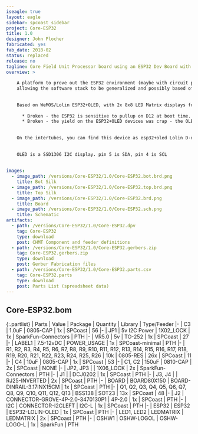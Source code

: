 ```yaml
---
iseagle: true
layout: eagle
sidebar: spcoast_sidebar
project: Core-ESP32
title: 1.0
designer: John Plocher
fabricated: yes
fab_date: 2018-02
status: replaced
release: no
tagline: Core Field Unit Processor board using an ESP32 Dev Board with Wifi, BLE and a small OLED screen
overview: >
    
    A platform to prove out the ESP32 environment (maybe with circuit python) as a field unit implementation platform,
    allowing the software stack to be generalized and possibly based off of interpreted text file based data structures rather than customized C++ code.
    
    
    Based on WeMOS/Lolin ESP32+OLED, with 2x 8x8 LED Matrix displays for showing control packet info.
    
      * Broken - the ESP32 is sensitive to pullup on D12 at boot time.  I missed the app-note.  This board doesn't ever get out of reset.
      * Broken - the yield on the ESP32+OLED devices was crap - the OLEDs died quickly.  (3 out of 3 failed...)
    
    
    On the intertubes, you can find this device as esp32+oled Lolin D-duino32
    
    
    OLED is a SSD1306 I2C display. pin 5 is SDA, pin 4 is SCL
    
    
images:
  - image_path: /versions/Core-ESP32/1.0/Core-ESP32.bot.brd.png
    title: Bot Silk
  - image_path: /versions/Core-ESP32/1.0/Core-ESP32.top.brd.png
    title: Top Silk
  - image_path: /versions/Core-ESP32/1.0/Core-ESP32.brd.png
    title: Board
  - image_path: /versions/Core-ESP32/1.0/Core-ESP32.sch.png
    title: Schematic
artifacts:
  - path: /versions/Core-ESP32/1.0/Core-ESP32.dpv
    tag: Core-ESP32
    type: download
    post: CHMT Component and feeder definitions
  - path: /versions/Core-ESP32/1.0/Core-ESP32.gerbers.zip
    tag: Core-ESP32.gerbers.zip
    type: download
    post: Gerber Fabrication files
  - path: /versions/Core-ESP32/1.0/Core-ESP32.parts.csv
    tag: Core-ESP32.parts
    type: download
    post: Parts List (spreadsheet data)
---
```


## Core-ESP32.bom

{:.partlist}
| Parts | Value | Package | Quantity | Library | Type/Feeder
|-
| C3 | 1.0uF | 0805-CAP | 1x | SPCoast | 56
|-
| JP1 | 5v I2C Power | 1X02_LOCK | 1x | SparkFun-Connectors | PTH
|-
| VR5.0 | 5v | TO-252 | 1x | SPCoast | 27
|-
| LABEL1 | 7.5-12vDC | POWER_USAGE | 1x | SPCoast-minimal | PTH
|-
| R1, R2, R3, R4, R5, R6, R7, R8, R9, R10, R11, R12, R13, R14, R15, R16, R17, R18, R19, R20, R21, R22, R23, R24, R25, R26 | 10k | 0805-RES | 26x | SPCoast | 11
|-
| C4 | 10uF | 0805-CAP | 1x | SPCoast | 53
|-
| C1, C2 | 150uF | 0810-CAP | 2x | SPCoast | NONE
|-
| JP2, JP3 |  | 1X06_LOCK | 2x | SparkFun-Connectors | PTH
|-
| J1 |  | DCJ0202 | 1x | SPCoast | PTH
|-
| J3, J4 |  | RJ25-INVERTED | 2x | SPCoast | PTH
|-
| BOARD | BOARD80X150 | BOARD-DINRAIL-3.17INX15CM | 1x | SPCoast | PTH
|-
| Q1, Q2, Q3, Q4, Q5, Q6, Q7, Q8, Q9, Q10, Q11, Q12, Q13 | BSS138 | SOT23 | 13x | SPCoast | 48
|-
| J2 | CONNECTOR-GROVE-4P-2.0-3470130P1 | 4P-2.0 | 1x | SPCoast | PTH
|-
| I2C | CONNECTOR-I2CLEFT | I2C-L | 1x | SPCoast | PTH
|-
| ESP32 | ESP32 | ESP32-LOLIN-OLED | 1x | SPCoast | PTH
|-
| LED1, LED2 | LEDMATRIX | LEDMATRIX | 2x | SPCoast | PTH
|-
| OSHW1 | OSHW-LOGOL | OSHW-LOGO-L | 1x | SparkFun | PTH
